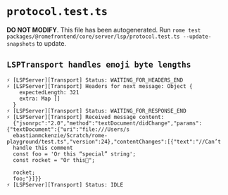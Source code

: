 # `protocol.test.ts`

**DO NOT MODIFY**. This file has been autogenerated. Run `rome test packages/@romefrontend/core/server/lsp/protocol.test.ts --update-snapshots` to update.

## `LSPTransport handles emoji byte lengths`

```
⚡ [LSPServer][Transport] Status: WAITING_FOR_HEADERS_END
⚡ [LSPServer][Transport] Headers for next message: Object {
    expectedLength: 321
    extra: Map []
  }
⚡ [LSPServer][Transport] Status: WAITING_FOR_RESPONSE_END
⚡ [LSPServer][Transport] Received message content:
  {"jsonrpc":"2.0","method":"textDocument/didChange","params":{"textDocument":{"uri":"file:///Users/s
  ebastianmckenzie/Scratch/rome-playground/test.ts","version":24},"contentChanges":[{"text":"//Can’t
  handle this comment
  const foo = 'Or this “special” string';
  const rocket = "Or this🚀";
  
  rocket;
  foo;"}]}}
⚡ [LSPServer][Transport] Status: IDLE

```
